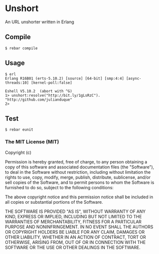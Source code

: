 # Unshort
An URL unshorter written in Erlang

## Compile

```
$ rebar compile
```

## Usage

```
$ erl
Erlang R16B01 (erts-5.10.2) [source] [64-bit] [smp:4:4] [async-threads:10] [kernel-poll:false]

Eshell V5.10.2  (abort with ^G)
1> unshort:resolve("http://bit.ly/1gLsRzC").
"http://github.com/julianduque"
2>
```

## Test

```
$ rebar eunit
```

### The MIT License (MIT)

Copyright (c) <year> <copyright holders>

Permission is hereby granted, free of charge, to any person obtaining a copy
of this software and associated documentation files (the "Software"), to deal
in the Software without restriction, including without limitation the rights
to use, copy, modify, merge, publish, distribute, sublicense, and/or sell
copies of the Software, and to permit persons to whom the Software is
furnished to do so, subject to the following conditions:

The above copyright notice and this permission notice shall be included in
all copies or substantial portions of the Software.

THE SOFTWARE IS PROVIDED "AS IS", WITHOUT WARRANTY OF ANY KIND, EXPRESS OR
IMPLIED, INCLUDING BUT NOT LIMITED TO THE WARRANTIES OF MERCHANTABILITY,
FITNESS FOR A PARTICULAR PURPOSE AND NONINFRINGEMENT. IN NO EVENT SHALL THE
AUTHORS OR COPYRIGHT HOLDERS BE LIABLE FOR ANY CLAIM, DAMAGES OR OTHER
LIABILITY, WHETHER IN AN ACTION OF CONTRACT, TORT OR OTHERWISE, ARISING FROM,
OUT OF OR IN CONNECTION WITH THE SOFTWARE OR THE USE OR OTHER DEALINGS IN
THE SOFTWARE.
